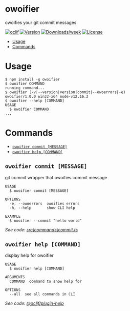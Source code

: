 owoifier
========

owoifies your git commit messages

[![oclif](https://img.shields.io/badge/cli-oclif-brightgreen.svg)](https://oclif.io)
[![Version](https://img.shields.io/npm/v/owoifier.svg)](https://npmjs.org/package/owoifier)
[![Downloads/week](https://img.shields.io/npm/dw/owoifier.svg)](https://npmjs.org/package/owoifier)
[![License](https://img.shields.io/npm/l/owoifier.svg)](https://github.com/iraizo/https://github.com/iraizo/git-owoifier/blob/master/package.json)

<!-- toc -->
* [Usage](#usage)
* [Commands](#commands)
<!-- tocstop -->
# Usage
<!-- usage -->
```sh-session
$ npm install -g owoifier
$ owoifier COMMAND
running command...
$ owoifier (-v|--version|version|commit|--owoerrors|-e)
owoifier/1.0.0 win32-x64 node-v12.16.3
$ owoifier --help [COMMAND]
USAGE
  $ owoifier COMMAND
...
```
<!-- usagestop -->
# Commands
<!-- commands -->
* [`owoifier commit [MESSAGE]`](#owoifier-commit-message)
* [`owoifier help [COMMAND]`](#owoifier-help-command)

## `owoifier commit [MESSAGE]`

git commit wrapper that owoifies commit message

```
USAGE
  $ owoifier commit [MESSAGE]

OPTIONS
  -e, --owoerrors  owoifies errors
  -h, --help       show CLI help

EXAMPLE
  $ owoifier --commit "hello world"
```

_See code: [src\commands\commit.ts](https://github.com/iraizo/git-owoifier/blob/v1.0.0/src\commands\commit.ts)_

## `owoifier help [COMMAND]`

display help for owoifier

```
USAGE
  $ owoifier help [COMMAND]

ARGUMENTS
  COMMAND  command to show help for

OPTIONS
  --all  see all commands in CLI
```

_See code: [@oclif/plugin-help](https://github.com/oclif/plugin-help/blob/v3.2.0/src\commands\help.ts)_
<!-- commandsstop -->

